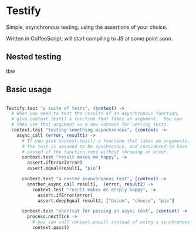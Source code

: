 # Testify

Simple, asynchronous testing, using the assertions of your choice.

Written in CoffeeScript; will start compiling to JS at some point soon.


## Nested testing

tbw

## Basic usage

```coffee

Testify.test "a suite of tests", (context) ->
  # When you need to test the results of an asynchronous function,
  # give context.test() a function that takes an argument.  You can
  # then use that argument as a new context for nesting tests.
  context.test "testing something asynchronous", (context) ->
    async_call (error, result1) ->
      # If you give context.test() a function that takes no arguments,
      # the test is assumed to be synchronous, and considered to have
      # passed if the function runs without throwing an error.
      context.test "result makes me happy", ->
        assert.ifError(error)
        assert.equal(result1, "pie")

      context.test "a nested asynchronous test", (context) ->
        another_async_call result1,  (error, result2) ->
          context.test "result makes me deeply happy", ->
            assert.ifError(error)
            assert.deepEqual result2, ["bacon", "cheese", "pie"]

      context.test "shortcut for passing an async test", (context) ->
        process.nextTick ->
          # you can call context.pass() instead of using a synchronous test
          context.pass()

```

